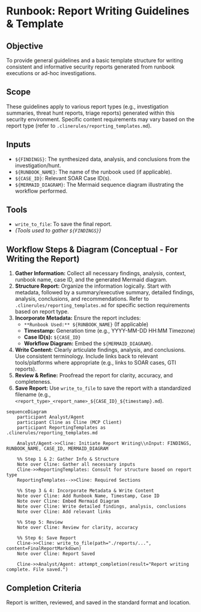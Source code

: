 # Runbook: Report Writing Guidelines & Template

## Objective

To provide general guidelines and a basic template structure for writing consistent and informative security reports generated from runbook executions or ad-hoc investigations.

## Scope

These guidelines apply to various report types (e.g., investigation summaries, threat hunt reports, triage reports) generated within this security environment. Specific content requirements may vary based on the report type (refer to `.clinerules/reporting_templates.md`).

## Inputs

*   `${FINDINGS}`: The synthesized data, analysis, and conclusions from the investigation/hunt.
*   `${RUNBOOK_NAME}`: The name of the runbook used (if applicable).
*   `${CASE_ID}`: Relevant SOAR Case ID(s).
*   `${MERMAID_DIAGRAM}`: The Mermaid sequence diagram illustrating the workflow performed.

## Tools

*   `write_to_file`: To save the final report.
*   *(Tools used to gather `${FINDINGS}`)*

## Workflow Steps & Diagram (Conceptual - For Writing the Report)

1.  **Gather Information:** Collect all necessary findings, analysis, context, runbook name, case ID, and the generated Mermaid diagram.
2.  **Structure Report:** Organize the information logically. Start with metadata, followed by a summary/executive summary, detailed findings, analysis, conclusions, and recommendations. Refer to `.clinerules/reporting_templates.md` for specific section requirements based on report type.
3.  **Incorporate Metadata:** Ensure the report includes:
    *   `**Runbook Used:** ${RUNBOOK_NAME}` (If applicable)
    *   **Timestamp:** Generation time (e.g., YYYY-MM-DD HH:MM Timezone)
    *   **Case ID(s):** `${CASE_ID}`
    *   **Workflow Diagram:** Embed the `${MERMAID_DIAGRAM}`.
4.  **Write Content:** Clearly articulate findings, analysis, and conclusions. Use consistent terminology. Include links back to relevant tools/platforms where appropriate (e.g., links to SOAR cases, GTI reports).
5.  **Review & Refine:** Proofread the report for clarity, accuracy, and completeness.
6.  **Save Report:** Use `write_to_file` to save the report with a standardized filename (e.g., `<report_type>_<report_name>_${CASE_ID}_${timestamp}.md`).

```{mermaid}
sequenceDiagram
    participant Analyst/Agent
    participant Cline as Cline (MCP Client)
    participant ReportingTemplates as .clinerules/reporting_templates.md

    Analyst/Agent->>Cline: Initiate Report Writing\\nInput: FINDINGS, RUNBOOK_NAME, CASE_ID, MERMAID_DIAGRAM

    %% Step 1 & 2: Gather Info & Structure
    Note over Cline: Gather all necessary inputs
    Cline->>ReportingTemplates: Consult for structure based on report type
    ReportingTemplates-->>Cline: Required Sections

    %% Step 3 & 4: Incorporate Metadata & Write Content
    Note over Cline: Add Runbook Name, Timestamp, Case ID
    Note over Cline: Embed Mermaid Diagram
    Note over Cline: Write detailed findings, analysis, conclusions
    Note over Cline: Add relevant links

    %% Step 5: Review
    Note over Cline: Review for clarity, accuracy

    %% Step 6: Save Report
    Cline->>Cline: write_to_file(path="./reports/...", content=FinalReportMarkdown)
    Note over Cline: Report Saved

    Cline->>Analyst/Agent: attempt_completion(result="Report writing complete. File saved.")

```

## Completion Criteria

Report is written, reviewed, and saved in the standard format and location.
